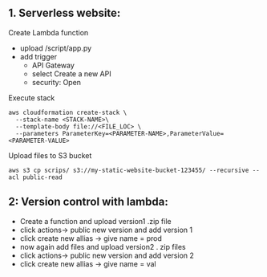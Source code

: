 ## 1. Serverless website:
Create Lambda function
- upload /script/app.py
- add trigger 
    - API Gateway
    - select Create a new API
    - security: Open

Execute stack 
```
aws cloudformation create-stack \
  --stack-name <STACK-NAME>\
  --template-body file://<FILE_LOC> \
  --parameters ParameterKey=<PARAMETER-NAME>,ParameterValue=<PARAMETER-VALUE>
```

Upload files to S3 bucket
```
aws s3 cp scrips/ s3://my-static-website-bucket-123455/ --recursive --acl public-read
```

## 2: Version control with lambda:
- Create a function and upload version1 .zip file
- click actions-> public new version and add version 1
- click create new allias -> give name = prod
- now again add files and upload version2 . zip files
- click actions-> public new version and add version 2
- click create new allias -> give name = val
